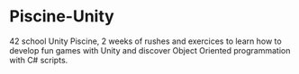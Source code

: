 # Piscine-Unity
42 school Unity Piscine, 2 weeks of rushes and exercices to learn how to develop fun games with Unity and discover Object Oriented programmation with C# scripts.
